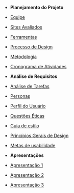 - **Planejamento do Projeto**

- [Equipe](/planejamentoDoProjeto/equipe.md)
- [Sites Avaliados](/planejamentoDoProjeto/sitesAvaliados.md)
- [Ferramentas](/planejamentoDoProjeto/ferramentas.md)
- [Processo de Design](/planejamentoDoProjeto/processoDesign.md)
- [Metodologia](/planejamentoDoProjeto/metodologias.md)
- [Cronograma de Atividades](/planejamentoDoProjeto/cronogramaAtividades.md)

- **Análise de Requisitos**

- [Análise de Tarefas](/analiseRequisitos/analiseTarefas.md)
- [Personas](/analiseRequisitos/personas.md)
- [Perfil do Usuário](/analiseRequisitos/perfilUsuario.md)
- [Questões Éticas](/analiseRequisitos/questoesEticas.md)
- [Guia de estilo](/analiseRequisitos/guiaEstilo.md)
- [Princípios Gerais de Design](/analiseRequisitos/principios_gerais.md)
- [Metas de usabilidade](/analiseRequisitos/metas_usabilidade.md)

- **Apresentações**
- [Apresentação 1](/apresentacoes/apresentacao1.md)
- [Apresentação 2](/apresentacoes/apresentacao2.md)
- [Apresentação 3](/apresentacoes/apresentacao3.md)
